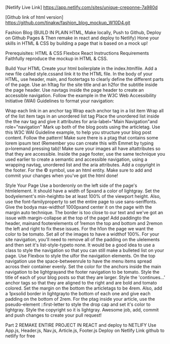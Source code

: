 [Netlify Live Link] https://app.netlify.com/sites/unique-creponne-7a980d

[Github link of html version] https://github.com/tinakw/fashion_blog_mockup_W10D4.git

Fashion Blog (BUILD IN PLAIN HTML, Make locally, Push to Github, Deploy on Github Pages & Then remake in react and deploy to Netlify)
Hone your skills in HTML & CSS by building a page that is based on a mock up!

Prerequisites:
HTML & CSS
Flexbox
React
Instructions
Requirements
Faithfully reproduce the mockup in HTML & CSS.

Build Your HTML
Create your html boilerplate in the index.htmlfile.
Add a new file called style.cssand link it to the HTML file.
In the body of your HTML, use header, main, and footertags to clearly define the different parts of the page.
Use an h1tag for the site title and an h2for the subtitle inside the page header.
Use navtags inside the page header to create an accessible navigation. Follow the example in the W3C Web Accessibility Initiative (WAI) Guidelines to format your navigation:

Wrap each link in an anchor tag
Wrap each anchor tag in a list item
Wrap all of the list item tags in an unordered list tag
Place the unordered list inside the the nav tag and give it attributes for aria-label="Main Navigation"and role="navigation"
Mark up both of the blog posts using the articletag.
Use this W3C WAI Guideline example, to help you structure your blog post content. Follow the pattern! Make sure there is a ptag that contains some lorem ipsum text (Remember you can create this with Emmet by typing p>loremand pressing tab)!
Make sure your images all have altattributes so that they are accessible.
Inside the page footer, use the same technique you used earlier to create a semantic and accessible navigation, using a wrapping navtag, unordered list and the aria attributes.
Add a copyright in the footer. For the © symbol, use an html entity.
Make sure to add and commit your changes when you've got the html done!

Style Your Page
Use a borderonly on the left side of the page's htmlelement. It should have a width of 5pxand a color of lightgray.
Set the bodyelement's min-heightto be at least 100% of the viewport height. Also, use the font-familyproperty to set the entire page to use sans-seriffonts.
Give the bodya max-widthof 1000pxand center it on the page with the margin auto technique.
The border is too close to our text and we've got an issue with margin-collapse at the top of the page! Add paddingto the header, mainand footerelements of 1remon the top and bottom and 2remon the left and right to fix these issues.
For the h1on the page we want the color to be tomato.
Set all of the images to have a widthof 100%.
For your site navigation, you'll need to remove all of the padding on the ulelements and then set it's list-style-typeto none. It would be a good idea to use a class to style the navigation so that you can still make a bulleted list on your page. Use Flexbox to style the ulfor the navigation elements. On the top navigation use the space-betweenrule to have the menu items spread across their container evenly. Set the color for the anchors inside the main navigation to be lightgrayand the footer navigation to be tomato.
Style the title of each of your blog posts so that they are larger.
Style the 'continues...' anchor tags so that they are aligned to the right and are bold and tomato colored.
Set the margin on the bottom the articletags to be 4rem. Also, add a 1pxsolid border in lightgrayto the bottom of each one and give each padding on the bottom of 2rem.
For the ptag inside your article, use the pseudo-element ::first-letter to style the drop cap and set it's color to lightgray.
Style the copyright so it is lightgray.
Awesome job, add, commit and push changes to create your pull request!

Part 2
REMAKE ENTIRE PROJECT IN REACT and deploy to NETLIFY
Use App.js, Header.js, Nav.js, Article.js, Footer.js
Deploy on Netlify
Link github to netlify for free

 


